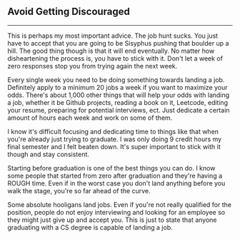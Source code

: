 ## Avoid Getting Discouraged

---

This is perhaps my most important advice. The job hunt sucks. You just have to accept that you are going to be Sisyphus pushing that boulder up a hill. The good thing though is that it will end eventually. No matter how disheartening the process is, you have to stick with it. Don't let a week of zero responses stop you from trying again the next week.

Every single week you need to be doing something towards landing a job. Definitely apply to a minimum 20 jobs a week if you want to maximize your odds. There's about 1,000 other things that will help your odds with landing a job, whether it be Github projects, reading a book on it, Leetcode, editing your resume, preparing for potential interviews, ect. Just dedicate a certain amount of hours each week and work on some of them.

I know it's difficult focusing and dedicating time to things like that when you're already just trying to graduate. I was only doing 9 credit hours my final semester and I felt beaten down. It's super important to stick with it though and stay consistent.

Starting before graduation is one of the best things you can do. I know some people that started from zero after graduation and they're having a ROUGH time. Even if in the worst case you don't land anything before you walk the stage, you're so far ahead of the curve.

Some absolute hooligans land jobs. Even if you're not really qualified for the position, people do not enjoy interviewing and looking for an employee so they might just give up and accept you. This is just to state that anyone graduating with a CS degree is capable of landing a job.
